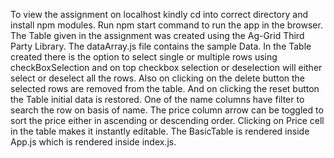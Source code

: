 To view the assignment on localhost kindly cd into correct directory and install npm modules.
Run npm start command to run the app in the browser.
The Table given in the assignment was created using the Ag-Grid Third Party Library.
The dataArray.js file contains the sample Data.
In the Table created there is the option to select single or multiple rows using checkBoxSelection and on top checkbox selection or deselection will either select or deselect all the rows.
Also on clicking on the delete button the selected rows are removed from the table.
And on clicking the reset button the Table initial data is restored. 
One of the name columns have filter to search the row on basis of name.
The price column arrow can be toggled to sort the price either in ascending or descending order. Clicking on Price cell in the table makes it instantly editable.
The BasicTable is rendered inside App.js which is rendered inside index.js.